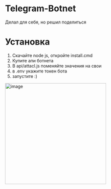 # Telegram-Botnet
Делал для себя, но решил поделиться


# Установка
1. Скачайте node js, откройте install.cmd
2. Купите апи ботнета
3. В api/attacl.js поменяйте значения на свои
4. в .env укажите токен бота
5. запустите :)


<img width="330" alt="image" src="https://user-images.githubusercontent.com/102496559/185660671-ec0afae6-eed4-4e73-b786-1c3116a1784c.png">
